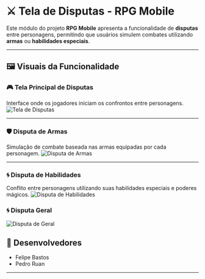 
# ⚔️ Tela de Disputas - RPG Mobile

Este módulo do projeto **RPG Mobile** apresenta a funcionalidade de **disputas** entre personagens, permitindo que usuários simulem combates utilizando **armas** ou **habilidades especiais**.

---

## 🖼️ Visuais da Funcionalidade

### 🎮 Tela Principal de Disputas
Interface onde os jogadores iniciam os confrontos entre personagens.
![Tela de Disputas](https://github.com/user-attachments/assets/7bd1aaea-7a09-4d3f-952c-f4873ea017d6)

---

### 🛡️ Disputa de Armas
Simulação de combate baseada nas armas equipadas por cada personagem.
![Disputa de Armas](https://github.com/user-attachments/assets/e1df84ae-3d20-4528-a25f-c73d612ff6c1)

---

### 🌀 Disputa de Habilidades
Conflito entre personagens utilizando suas habilidades especiais e poderes mágicos.
![Disputa de Habilidades](https://github.com/user-attachments/assets/5648c410-7bcf-4572-b956-5292168af324)

### 🌀 Disputa Geral
![Disputa de Geral](https://github.com/user-attachments/assets/869cf924-6a5b-4adc-b836-e5996142a01c)


## 👥 Desenvolvedores

- Felipe Bastos
- Pedro Ruan
---


